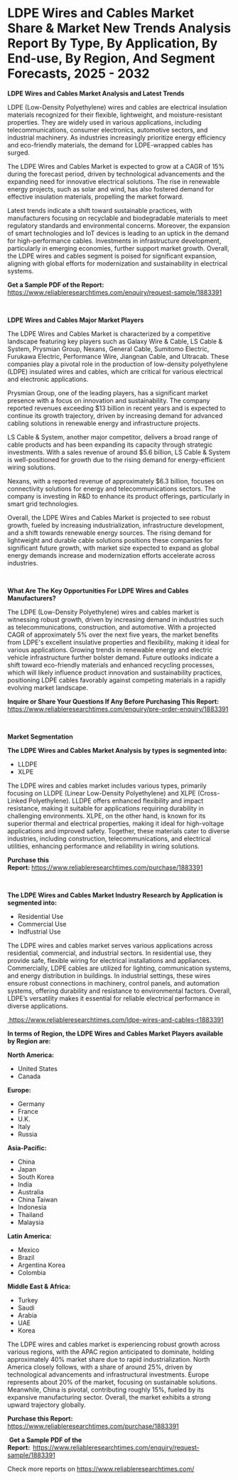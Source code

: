 <p><h1>LDPE Wires and Cables Market Share & Market New Trends Analysis Report By Type, By Application, By End-use, By Region, And Segment Forecasts, 2025 - 2032</h1></p><p><strong>LDPE Wires and Cables Market Analysis and Latest Trends</strong></p>
<p><p>LDPE (Low-Density Polyethylene) wires and cables are electrical insulation materials recognized for their flexible, lightweight, and moisture-resistant properties. They are widely used in various applications, including telecommunications, consumer electronics, automotive sectors, and industrial machinery. As industries increasingly prioritize energy efficiency and eco-friendly materials, the demand for LDPE-wrapped cables has surged.</p><p>The LDPE Wires and Cables Market is expected to grow at a CAGR of 15% during the forecast period, driven by technological advancements and the expanding need for innovative electrical solutions. The rise in renewable energy projects, such as solar and wind, has also fostered demand for effective insulation materials, propelling the market forward.</p><p>Latest trends indicate a shift toward sustainable practices, with manufacturers focusing on recyclable and biodegradable materials to meet regulatory standards and environmental concerns. Moreover, the expansion of smart technologies and IoT devices is leading to an uptick in the demand for high-performance cables. Investments in infrastructure development, particularly in emerging economies, further support market growth. Overall, the LDPE wires and cables segment is poised for significant expansion, aligning with global efforts for modernization and sustainability in electrical systems.</p></p>
<p><strong>Get a Sample PDF of the Report:&nbsp;</strong> <a href="https://www.reliableresearchtimes.com/enquiry/request-sample/1883391?utm_campaign=2201&utm_medium=2&utm_source=Github&utm_content=ia&utm_term=03042025&utm_id=ldpe-wires-and-cables">https://www.reliableresearchtimes.com/enquiry/request-sample/1883391</a></p>
<p>&nbsp;</p>
<p><strong>LDPE Wires and Cables Major Market Players</strong></p>
<p><p>The LDPE Wires and Cables Market is characterized by a competitive landscape featuring key players such as Galaxy Wire & Cable, LS Cable & System, Prysmian Group, Nexans, General Cable, Sumitomo Electric, Furukawa Electric, Performance Wire, Jiangnan Cable, and Ultracab. These companies play a pivotal role in the production of low-density polyethylene (LDPE) insulated wires and cables, which are critical for various electrical and electronic applications.</p><p>Prysmian Group, one of the leading players, has a significant market presence with a focus on innovation and sustainability. The company reported revenues exceeding $13 billion in recent years and is expected to continue its growth trajectory, driven by increasing demand for advanced cabling solutions in renewable energy and infrastructure projects.</p><p>LS Cable & System, another major competitor, delivers a broad range of cable products and has been expanding its capacity through strategic investments. With a sales revenue of around $5.6 billion, LS Cable & System is well-positioned for growth due to the rising demand for energy-efficient wiring solutions.</p><p>Nexans, with a reported revenue of approximately $6.3 billion, focuses on connectivity solutions for energy and telecommunications sectors. The company is investing in R&D to enhance its product offerings, particularly in smart grid technologies.</p><p>Overall, the LDPE Wires and Cables Market is projected to see robust growth, fueled by increasing industrialization, infrastructure development, and a shift towards renewable energy sources. The rising demand for lightweight and durable cable solutions positions these companies for significant future growth, with market size expected to expand as global energy demands increase and modernization efforts accelerate across industries.</p></p>
<p>&nbsp;</p>
<p><strong>What Are The Key Opportunities For LDPE Wires and Cables Manufacturers?</strong></p>
<p><p>The LDPE (Low-Density Polyethylene) wires and cables market is witnessing robust growth, driven by increasing demand in industries such as telecommunications, construction, and automotive. With a projected CAGR of approximately 5% over the next five years, the market benefits from LDPE's excellent insulative properties and flexibility, making it ideal for various applications. Growing trends in renewable energy and electric vehicle infrastructure further bolster demand. Future outlooks indicate a shift toward eco-friendly materials and enhanced recycling processes, which will likely influence product innovation and sustainability practices, positioning LDPE cables favorably against competing materials in a rapidly evolving market landscape.</p></p>
<p><strong>Inquire or Share Your Questions If Any Before Purchasing This Report:</strong> <a href="https://www.reliableresearchtimes.com/enquiry/pre-order-enquiry/1883391?utm_campaign=2201&utm_medium=2&utm_source=Github&utm_content=ia&utm_term=03042025&utm_id=ldpe-wires-and-cables">https://www.reliableresearchtimes.com/enquiry/pre-order-enquiry/1883391</a></p>
<p>&nbsp;</p>
<p><strong>Market Segmentation</strong></p>
<p><strong>The LDPE Wires and Cables Market Analysis by types is segmented into:</strong></p>
<p><ul><li>LLDPE</li><li>XLPE</li></ul></p>
<p><p>The LDPE wires and cables market includes various types, primarily focusing on LLDPE (Linear Low-Density Polyethylene) and XLPE (Cross-Linked Polyethylene). LLDPE offers enhanced flexibility and impact resistance, making it suitable for applications requiring durability in challenging environments. XLPE, on the other hand, is known for its superior thermal and electrical properties, making it ideal for high-voltage applications and improved safety. Together, these materials cater to diverse industries, including construction, telecommunications, and electrical utilities, enhancing performance and reliability in wiring solutions.</p></p>
<p><strong>Purchase this Report:&nbsp;</strong><a href="https://www.reliableresearchtimes.com/purchase/1883391?utm_campaign=2201&utm_medium=2&utm_source=Github&utm_content=ia&utm_term=03042025&utm_id=ldpe-wires-and-cables">https://www.reliableresearchtimes.com/purchase/1883391</a></p>
<p>&nbsp;</p>
<p><strong>The LDPE Wires and Cables Market Industry Research by Application is segmented into:</strong></p>
<p><ul><li>Residential Use</li><li>Commercial Use</li><li>Indfustrial Use</li></ul></p>
<p><p>The LDPE wires and cables market serves various applications across residential, commercial, and industrial sectors. In residential use, they provide safe, flexible wiring for electrical installations and appliances. Commercially, LDPE cables are utilized for lighting, communication systems, and energy distribution in buildings. In industrial settings, these wires ensure robust connections in machinery, control panels, and automation systems, offering durability and resistance to environmental factors. Overall, LDPE’s versatility makes it essential for reliable electrical performance in diverse applications.</p></p>
<p><a href="https://www.reliableresearchtimes.com/ldpe-wires-and-cables-r1883391?utm_campaign=2201&utm_medium=2&utm_source=Github&utm_content=ia&utm_term=03042025&utm_id=ldpe-wires-and-cables">&nbsp;https://www.reliableresearchtimes.com/ldpe-wires-and-cables-r1883391</a></p>
<p><strong>In terms of Region, the LDPE Wires and Cables Market Players available by Region are:</strong></p>
<p>
    <p> <strong> North America: </strong>
        <ul>
            <li>United States</li>
            <li>Canada</li>
        </ul>
        </p> 
    <p> <strong> Europe: </strong>
        <ul>
            <li>Germany</li>
            <li>France</li>
            <li>U.K.</li>
            <li>Italy</li>
            <li>Russia</li>
        </ul>
        </p> 
    <p> <strong> Asia-Pacific: </strong>
        <ul>
            <li>China</li>
            <li>Japan</li>
            <li>South Korea</li>
            <li>India</li>
            <li>Australia</li>
            <li>China Taiwan</li>
            <li>Indonesia</li>
            <li>Thailand</li>
            <li>Malaysia</li>
        </ul>
        </p> 
    <p> <strong> Latin America: </strong>
        <ul>
            <li>Mexico</li>
            <li>Brazil</li>
            <li>Argentina Korea</li>
            <li>Colombia</li>
        </ul>
        </p> 
    <p> <strong> Middle East & Africa: </strong>
        <ul>
            <li>Turkey</li>
            <li>Saudi</li>
            <li>Arabia</li>
            <li>UAE</li>
            <li>Korea</li>
        </ul>
    </p>
    </p>
<p><p>The LDPE wires and cables market is experiencing robust growth across various regions, with the APAC region anticipated to dominate, holding approximately 40% market share due to rapid industrialization. North America closely follows, with a share of around 25%, driven by technological advancements and infrastructural investments. Europe represents about 20% of the market, focusing on sustainable solutions. Meanwhile, China is pivotal, contributing roughly 15%, fueled by its expansive manufacturing sector. Overall, the market exhibits a strong upward trajectory globally.</p></p>
<p><strong>Purchase this Report: </strong><a href="https://www.reliableresearchtimes.com/purchase/1883391?utm_campaign=2201&utm_medium=2&utm_source=Github&utm_content=ia&utm_term=03042025&utm_id=ldpe-wires-and-cables">https://www.reliableresearchtimes.com/purchase/1883391</a></p>
<p>&nbsp;<strong>Get a Sample PDF of the Report:&nbsp;&nbsp;</strong><a href="https://www.reliableresearchtimes.com/enquiry/request-sample/1883391?utm_campaign=2201&utm_medium=2&utm_source=Github&utm_content=ia&utm_term=03042025&utm_id=ldpe-wires-and-cables">https://www.reliableresearchtimes.com/enquiry/request-sample/1883391</a></p>
<p><strong></strong></p>
<p>Check more reports on <a href="https://www.reliableresearchtimes.com/?utm_campaign=2201&utm_medium=2&utm_source=Github&utm_content=ia&utm_term=03042025&utm_id=ldpe-wires-and-cables">https://www.reliableresearchtimes.com/</a></p>